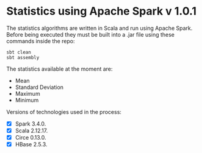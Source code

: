 # Statistics using Apache Spark v 1.0.1
The statistics algorithms are written in Scala and run using Apache Spark. Before being executed they must be built into a .jar file using these commands inside the repo:

    sbt clean
    sbt assembly

The statistics available at the moment are:

 - Mean
 - Standard Deviation
 - Maximum
 - Minimum

Versions of technologies used in the process:

 - [x] Spark 3.4.0.
 - [x] Scala 2.12.17.
 - [x] Circe 0.13.0.
 - [x] HBase 2.5.3.